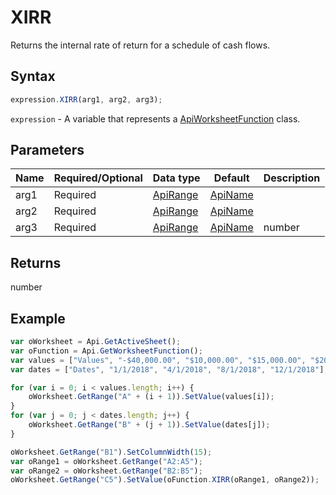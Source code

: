 # XIRR

Returns the internal rate of return for a schedule of cash flows.

## Syntax

```javascript
expression.XIRR(arg1, arg2, arg3);
```

`expression` - A variable that represents a [ApiWorksheetFunction](../ApiWorksheetFunction.md) class.

## Parameters

| **Name** | **Required/Optional** | **Data type** | **Default** | **Description** |
| ------------- | ------------- | ------------- | ------------- | ------------- |
| arg1 | Required | [ApiRange](../../ApiRange/ApiRange.md) | [ApiName](../../ApiName/ApiName.md) |  | A range that contains the series of cash flows that corresponds to a schedule of payments in dates. |
| arg2 | Required | [ApiRange](../../ApiRange/ApiRange.md) | [ApiName](../../ApiName/ApiName.md) |  | A range that contains the schedule of payment dates that corresponds to the cash flow payments. |
| arg3 | Required | [ApiRange](../../ApiRange/ApiRange.md) | [ApiName](../../ApiName/ApiName.md) | number |  | An estimate at what the internal rate of return will be. If it is omitted, the function will assume guess to be 0.1 (10 percent). |

## Returns

number

## Example



```javascript
var oWorksheet = Api.GetActiveSheet();
var oFunction = Api.GetWorksheetFunction();
var values = ["Values", "-$40,000.00", "$10,000.00", "$15,000.00", "$20,000.00"];
var dates = ["Dates", "1/1/2018", "4/1/2018", "8/1/2018", "12/1/2018"];

for (var i = 0; i < values.length; i++) {
    oWorksheet.GetRange("A" + (i + 1)).SetValue(values[i]);
}
for (var j = 0; j < dates.length; j++) {
    oWorksheet.GetRange("B" + (j + 1)).SetValue(dates[j]);
}

oWorksheet.GetRange("B1").SetColumnWidth(15);
var oRange1 = oWorksheet.GetRange("A2:A5");
var oRange2 = oWorksheet.GetRange("B2:B5");
oWorksheet.GetRange("C5").SetValue(oFunction.XIRR(oRange1, oRange2));
```

